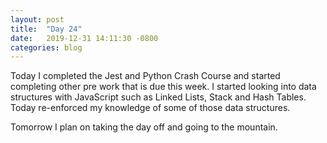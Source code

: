```yaml
---
layout: post
title:  "Day 24"
date:   2019-12-31 14:11:30 -0800
categories: blog
---
```


Today I completed the Jest and Python Crash Course and started completing other pre work that is due this week. I started looking into data structures with JavaScript such as Linked Lists, Stack and Hash Tables. Today re-enforced my knowledge of some of those data structures.

Tomorrow I plan on taking the day off and going to the mountain.